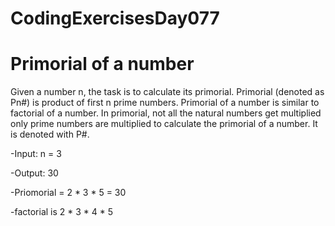 # CodingExercisesDay077

# Primorial of a number
Given a number n, the task is to calculate its primorial. Primorial (denoted as Pn#) is product of first n prime numbers. Primorial of a number is similar to factorial of a number. In primorial, not all the natural numbers get multiplied only prime numbers are multiplied to calculate the primorial of a number. It is denoted with P#.

-Input: n = 3

-Output: 30 

-Priomorial = 2 * 3 * 5 = 30

-factorial is 2 * 3 * 4 * 5
